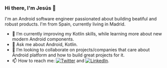### Hi there, I'm Jesús 👋

I'm an Android software engineer passionated about building beatiful and robust products. I'm from Spain, currently living in Madrid.

- 🌱 I’m currently improving my Kotlin skills, while learning more about new modern Android components.
- 💬 Ask me about Android, Kotlin.
- 👯 I’m looking to collaborate on projects/companies that care about Android platform and how to build great projects for it.
- 📫 How to reach me: [![Twitter][1.2]][1] and [![LinkedIn][2.2]][2].

<!-- Icons -->

[1.2]: http://i.imgur.com/wWzX9uB.png (twitter icon without padding)
[2.2]: https://raw.githubusercontent.com/MartinHeinz/MartinHeinz/master/linkedin-3-16.png (LinkedIn icon without padding)

<!-- Links to your social media accounts -->

[1]: https://twitter.com/jesus_manza
[2]: https://www.linkedin.com/in/jes%C3%BAs-manzano-camino-65827826/

<!--
**JesusM/JesusM** is a ✨ _special_ ✨ repository because its `README.md` (this file) appears on your GitHub profile.

Here are some ideas to get you started:

- 🔭 I’m currently working on ...
- 🌱 I’m currently learning ...
- 👯 I’m looking to collaborate on ...
- 🤔 I’m looking for help with ...
- 💬 Ask me about ...
- 📫 How to reach me: ...
- 😄 Pronouns: ...
- ⚡ Fun fact: ...
-->

